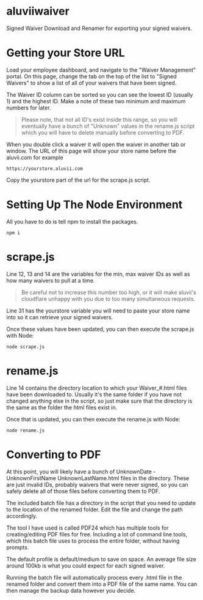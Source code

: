 # aluviiwaiver
Signed Waiver Download and Renamer for exporting your signed waivers.

# Getting your Store URL
Load your employee dashboard, and navigate to the "Waiver Management" portal. On this page, change the tab on the top of the list to "Signed Waivers" to show a list of all of your waivers that have been signed.

The Waiver ID column can be sorted so you can see the lowest ID (usually 1) and the highest ID. Make a note of these two minimum and maximum numbers for later.

> Please note, that not all ID's exist inside this range, so you will eventually have a bunch of "Unknown" values in the rename.js script which you will have to delete manually before converting to PDF.

When you double click a waiver it will open the waiver in another tab or window. The URL of this page will show your store name before the aluvii.com for example

```
https://yourstore.aluvii.com
```

Copy the yourstore part of the url for the scrape.js script.

# Setting Up The Node Environment

All you have to do is tell npm to install the packages.

```
npm i
```

# scrape.js

Line 12, 13 and 14 are the variables for the min, max waiver IDs as well as how many waivers to pull at a time.
> Be careful not to increase this number too high, or it will make aluvii's cloudflare unhappy with you due to too many simultaneous requests.

Line 31 has the yourstore variable you will need to paste your store name into so it can retrieve your signed waivers.

Once these values have been updated, you can then execute the scrape.js with Node:

```
node scrape.js
```

# rename.js

Line 14 contains the directory location to which your Waiver_#.html files have been downloaded to. Usually it's the same folder if you have not changed anything else in the script, so just make sure that the directory is the same as the folder the html files exist in.

Once that is updated, you can then execute the rename.js with Node:

```
node rename.js
```

# Converting to PDF

At this point, you will likely have a bunch of UnknownDate - UnknownFirstName UnknownLastName.html files in the directory. These are just invalid IDs, probably waivers that were never signed, so you can safely delete all of those files before converting them to PDF.

The included batch file has a directory in the script that you need to update to the location of the renamed folder. Edit the file and change the path accordingly.

The tool I have used is called PDF24 which has multiple tools for creating/editing PDF files for free. Including a lot of command line tools, which this batch file uses to process the entire folder, without having prompts.

The default profile is default/medium to save on space. An average file size around 100kb is what you could expect for each signed waiver.

Running the batch file will automatically process every .html file in the renamed folder and convert them into a PDF file of the same name. You can then manage the backup data however you decide.
